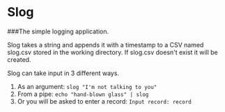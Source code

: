 Slog
====

###The simple logging application.

Slog takes a string and appends it with a timestamp to a CSV named slog.csv stored in the working directory. If slog.csv doesn't exist it will be created.

Slog can take input in 3 different ways.

1. As an argument: `slog "I'm not talking to you"`
2. From a pipe: `echo "hand-blown glass" | slog`
3. Or you will be asked to enter a record: `Input record: record`
